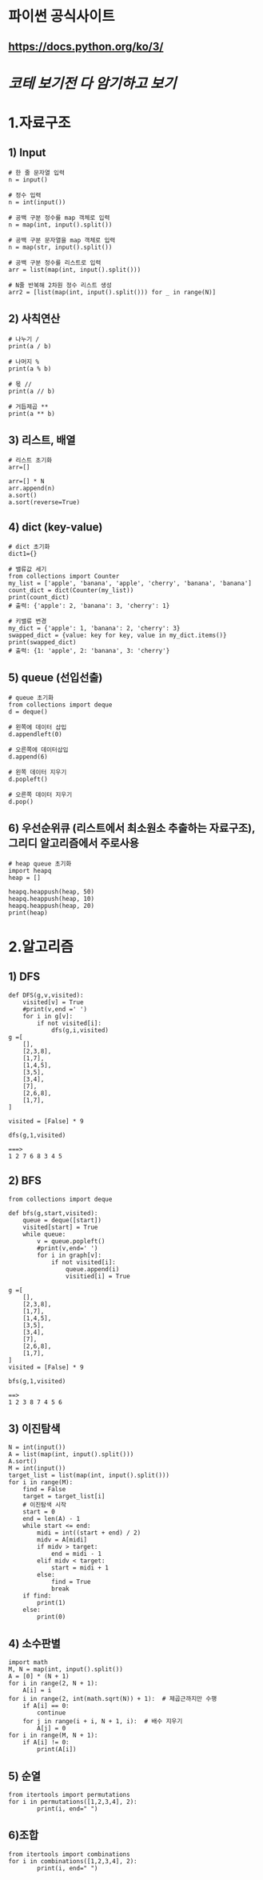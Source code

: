 # 파이썬 공식사이트
## https://docs.python.org/ko/3/

# *코테 보기전 다 암기하고 보기*
# 1.자료구조

## 1) Input
	# 한 줄 문자열 입력
	n = input()
	
	# 정수 입력
	n = int(input())
	
	# 공백 구분 정수를 map 객체로 입력
	n = map(int, input().split())
	
	# 공백 구분 문자열을 map 객체로 입력
	n = map(str, input().split())
	
	# 공백 구분 정수를 리스트로 입력
	arr = list(map(int, input().split()))
	
	# N줄 반복해 2차원 정수 리스트 생성
	arr2 = [list(map(int, input().split())) for _ in range(N)]

## 2) 사칙연산
	# 나누기 /
 	print(a / b) 

  	# 나머지 %
  	print(a % b) 

   	# 몫 //
   	print(a // b)

	# 거듭제곱 **
	print(a ** b) 

## 3) 리스트, 배열
	# 리스트 초기화
	arr=[]
 
	arr=[] * N
	arr.append(n)
	a.sort()
	a.sort(reverse=True)

## 4) dict (key-value)
	# dict 초기화
	dict1={}

	# 밸류값 세기
 	from collections import Counter
	my_list = ['apple', 'banana', 'apple', 'cherry', 'banana', 'banana']
	count_dict = dict(Counter(my_list))
	print(count_dict)
	# 출력: {'apple': 2, 'banana': 3, 'cherry': 1}

	# 키밸류 변경
 	my_dict = {'apple': 1, 'banana': 2, 'cherry': 3}
	swapped_dict = {value: key for key, value in my_dict.items()}
	print(swapped_dict)
	# 출력: {1: 'apple', 2: 'banana', 3: 'cherry'}

## 5) queue (선입선출)
	# queue 초기화
	from collections import deque
	d = deque()

 	# 왼쪽에 데이터 삽입
	d.appendleft(0)

 	# 오른쪽에 데이터삽입
	d.append(6)

  	# 왼쪽 데이터 지우기
	d.popleft()

 	# 오른쪽 데이터 지우기
	d.pop()

## 6) 우선순위큐 (리스트에서 최소원소 추출하는 자료구조), 그리디 알고리즘에서 주로사용
	# heap queue 초기화
 	import heapq
	heap = []

	heapq.heappush(heap, 50)
	heapq.heappush(heap, 10)
	heapq.heappush(heap, 20)
	print(heap)
 
# 2.알고리즘

## 1) DFS
	def DFS(g,v,visited):
		visited[v] = True
		#print(v,end =' ')
		for i in g[v]:
			if not visited[i]:
				dfs(g,i,visited)
	g =[
		[],
		[2,3,8],
		[1,7],
		[1,4,5],
		[3,5],
		[3,4],
		[7],
		[2,6,8],
		[1,7],
	]
	
	visited = [False] * 9
	
	dfs(g,1,visited)
	
	===>
	1 2 7 6 8 3 4 5

## 2) BFS
	from collections import deque
	
	def bfs(g,start,visited):
		queue = deque([start])
		visited[start] = True
		while queue:
			v = queue.popleft()
			#print(v,end=' ')
			for i in graph[v]:
				if not visited[i]:
					queue.append(i)
					visitied[i] = True
	
	g =[
		[],
		[2,3,8],
		[1,7],
		[1,4,5],
		[3,5],
		[3,4],
		[7],
		[2,6,8],
		[1,7],
	]
	visited = [False] * 9
	
	bfs(g,1,visited)
	
	==>
	1 2 3 8 7 4 5 6

## 3) 이진탐색
	N = int(input())
	A = list(map(int, input().split()))
	A.sort()
	M = int(input())
	target_list = list(map(int, input().split()))
	for i in range(M):
	    find = False
	    target = target_list[i]
	    # 이진탐색 시작
	    start = 0
	    end = len(A) - 1
	    while start <= end:
	        midi = int((start + end) / 2)
	        midv = A[midi]
	        if midv > target:
	            end = midi - 1
	        elif midv < target:
	            start = midi + 1
	        else:
	            find = True
	            break
	    if find:
	        print(1)
	    else:
	        print(0)

## 4) 소수판별
	import math
	M, N = map(int, input().split())
	A = [0] * (N + 1)
	for i in range(2, N + 1):
	    A[i] = i
	for i in range(2, int(math.sqrt(N)) + 1):  # 제곱근까지만 수행
	    if A[i] == 0:
	        continue
	    for j in range(i + i, N + 1, i):  # 배수 지우기
	        A[j] = 0
	for i in range(M, N + 1):
	    if A[i] != 0:
	        print(A[i])
	    

## 5) 순열
	from itertools import permutations
	for i in permutations([1,2,3,4], 2):
    		print(i, end=" ")


## 6)조합 
	from itertools import combinations
	for i in combinations([1,2,3,4], 2):
    		print(i, end=" ")



